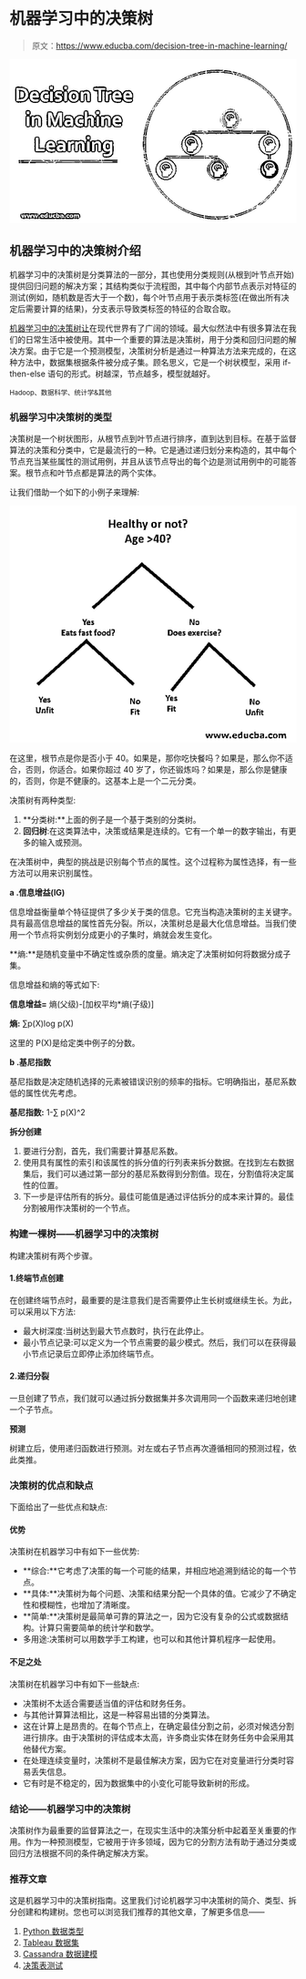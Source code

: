 # 机器学习中的决策树

> 原文：<https://www.educba.com/decision-tree-in-machine-learning/>

![Decision Tree in Machine Learning](img/b9de65da4d01001d7a41c98c0903d86b.png)



## 机器学习中的决策树介绍

机器学习中的决策树是分类算法的一部分，其也使用分类规则(从根到叶节点开始)提供回归问题的解决方案；其结构类似于流程图，其中每个内部节点表示对特征的测试(例如，随机数是否大于一个数)，每个叶节点用于表示类标签(在做出所有决定后需要计算的结果)，分支表示导致类标签的特征的合取合取。

[机器学习中的决策树让](https://www.educba.com/what-is-machine-learning/)在现代世界有了广阔的领域。最大似然法中有很多算法在我们的日常生活中被使用。其中一个重要的算法是决策树，用于分类和回归问题的解决方案。由于它是一个预测模型，决策树分析是通过一种算法方法来完成的，在这种方法中，数据集根据条件被分成子集。顾名思义，它是一个树状模型，采用 if-then-else 语句的形式。树越深，节点越多，模型就越好。

<small>Hadoop、数据科学、统计学&其他</small>

### 机器学习中决策树的类型

决策树是一个树状图形，从根节点到叶节点进行排序，直到达到目标。在基于监督算法的决策和分类中，它是最流行的一种。它是通过递归划分来构造的，其中每个节点充当某些属性的测试用例，并且从该节点导出的每个边是测试用例中的可能答案。根节点和叶节点都是算法的两个实体。

让我们借助一个如下的小例子来理解:

![Tree in Machine Learning](img/6cdfc400afac8d68aee7a30eb1f00aa3.png)



在这里，根节点是你是否小于 40。如果是，那你吃快餐吗？如果是，那么你不适合，否则，你适合。如果你超过 40 岁了，你还锻炼吗？如果是，那么你是健康的，否则，你是不健康的。这基本上是一个二元分类。

决策树有两种类型:

1.  **分类树:**上面的例子是一个基于类别的分类树。
2.  **回归树**:在这类算法中，决策或结果是连续的。它有一个单一的数字输出，有更多的输入或预测。

在决策树中，典型的挑战是识别每个节点的属性。这个过程称为属性选择，有一些方法可以用来识别属性。

**a .信息增益(IG)**

信息增益衡量单个特征提供了多少关于类的信息。它充当构造决策树的主关键字。具有最高信息增益的属性首先分裂。所以，决策树总是最大化信息增益。当我们使用一个节点将实例划分成更小的子集时，熵就会发生变化。

**熵:**是随机变量中不确定性或杂质的度量。熵决定了决策树如何将数据分成子集。

信息增益和熵的等式如下:

**信息增益=** 熵(父级)-[加权平均*熵(子级)]

**熵:** ∑p(X)log p(X)

这里的 P(X)是给定类中例子的分数。

**b .基尼指数**

基尼指数是决定随机选择的元素被错误识别的频率的指标。它明确指出，基尼系数低的属性优先考虑。

**基尼指数:** 1-∑ p(X)^2

**拆分创建**

1.  要进行分割，首先，我们需要计算基尼系数。
2.  使用具有属性的索引和该属性的拆分值的行列表来拆分数据。在找到左右数据集后，我们可以通过第一部分的基尼系数得到分割值。现在，分割值将决定属性的位置。
3.  下一步是评估所有的拆分。最佳可能值是通过评估拆分的成本来计算的。最佳分割被用作决策树的一个节点。

### 构建一棵树——机器学习中的决策树

构建决策树有两个步骤。

#### 1.终端节点创建

在创建终端节点时，最重要的是注意我们是否需要停止生长树或继续生长。为此，可以采用以下方法:

*   最大树深度:当树达到最大节点数时，执行在此停止。
*   最小节点记录:可以定义为一个节点需要的最少模式。然后，我们可以在获得最小节点记录后立即停止添加终端节点。

#### 2.递归分裂

一旦创建了节点，我们就可以通过拆分数据集并多次调用同一个函数来递归地创建一个子节点。

**预测**

树建立后，使用递归函数进行预测。对左或右子节点再次遵循相同的预测过程，依此类推。

### 决策树的优点和缺点

下面给出了一些优点和缺点:

#### 优势

决策树在机器学习中有如下一些优势:

*   **综合:**它考虑了决策的每一个可能的结果，并相应地追溯到结论的每一个节点。
*   **具体:**决策树为每个问题、决策和结果分配一个具体的值。它减少了不确定性和模糊性，也增加了清晰度。
*   **简单:**决策树是最简单可靠的算法之一，因为它没有复杂的公式或数据结构。计算只需要简单的统计学和数学。
*   多用途:决策树可以用数学手工构建，也可以和其他计算机程序一起使用。

#### 不足之处

决策树在机器学习中有如下一些缺点:

*   决策树不太适合需要适当值的评估和财务任务。
*   与其他计算算法相比，这是一种容易出错的分类算法。
*   这在计算上是昂贵的。在每个节点上，在确定最佳分割之前，必须对候选分割进行排序。由于决策树的评估成本太高，许多商业实体在财务任务中会采用其他替代方案。
*   在处理连续变量时，决策树不是最佳解决方案，因为它在对变量进行分类时容易丢失信息。
*   它有时是不稳定的，因为数据集中的小变化可能导致新树的形成。

### 结论——机器学习中的决策树

决策树作为最重要的监督算法之一，在现实生活中的决策分析中起着至关重要的作用。作为一种预测模型，它被用于许多领域，因为它的分割方法有助于通过分类或回归方法根据不同的条件确定解决方案。

### 推荐文章

这是机器学习中的决策树指南。这里我们讨论机器学习中决策树的简介、类型、拆分创建和构建树。您也可以浏览我们推荐的其他文章，了解更多信息——

1.  [Python 数据类型](https://www.educba.com/python-data-types/)
2.  [Tableau 数据集](https://www.educba.com/tableau-data-sets/)
3.  [Cassandra 数据建模](https://www.educba.com/cassandra-data-modeling/)
4.  [决策表测试](https://www.educba.com/decision-table-testing/)





